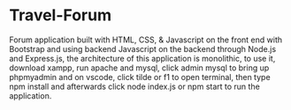 # Travel-Forum

Forum application built with HTML, CSS, & Javascript on the front end with Bootstrap and using backend Javascript on the backend through Node.js and Express.js, the architecture of this application is monolithic, to use it, download xampp, run apache and mysql, click admin mysql to bring up phpmyadmin and on vscode, click tilde or f1 to open terminal, then type npm install and afterwards click node index.js or npm start to run the application.
